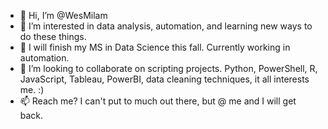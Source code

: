 - 👋 Hi, I’m @WesMilam
- 👀 I’m interested in data analysis, automation, and learning new ways to do these things.
- 🌱 I will finish my MS in Data Science this fall. Currently working in automation.
- 💞️ I’m looking to collaborate on scripting projects. Python, PowerShell, R, JavaScript, Tableau, PowerBI, data cleaning techniques, it all interests me. :)
- 📫 Reach me? I can't put to much out there, but @ me and I will get back. 

<!---
WesMilam/WesMilam is a ✨ special ✨ repository because its `README.md` (this file) appears on your GitHub profile.
You can click the Preview link to take a look at your changes.
--->
